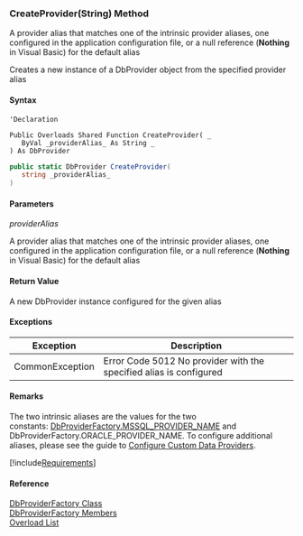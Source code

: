 ﻿### CreateProvider(String) Method

A provider alias that matches one of the intrinsic provider aliases, one configured in the application configuration file, or a null reference (**Nothing** in Visual Basic) for the default alias

Creates a new instance of a DbProvider object from the specified provider alias

#### Syntax

```vbnet
'Declaration

Public Overloads Shared Function CreateProvider( _
   ByVal _providerAlias_ As String _
) As DbProvider
```

```csharp
public static DbProvider CreateProvider( 
   string _providerAlias_
)
```

#### Parameters

_providerAlias_

A provider alias that matches one of the intrinsic provider aliases, one configured in the application configuration file, or a null reference (**Nothing** in Visual Basic) for the default alias

#### Return Value

A new DbProvider instance configured for the given alias

#### Exceptions

| Exception | Description |
| --- | --- |
| CommonException | Error Code 5012 No provider with the specified alias is configured |

#### Remarks

The two intrinsic aliases are the values for the two constants: [DbProviderFactory.MSSQL_PROVIDER_NAME](FChoice.Common~FChoice.Common.Data.DbProviderFactory~MSSQL_PROVIDER_NAME.md) and DbProviderFactory.ORACLE_PROVIDER_NAME. To configure additional aliases, please see the guide to [Configure Custom Data Providers](/articles/configuring-database-providers.md).

[!include[Requirements](../partials/requirements.md)]

#### Reference

[DbProviderFactory Class](FChoice.Common~FChoice.Common.Data.DbProviderFactory.md)  
[DbProviderFactory Members](FChoice.Common~FChoice.Common.Data.DbProviderFactory_members.md)  
[Overload List](FChoice.Common~FChoice.Common.Data.DbProviderFactory~CreateProvider.md)